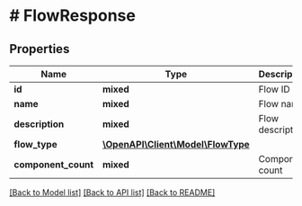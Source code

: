 # # FlowResponse

## Properties

Name | Type | Description | Notes
------------ | ------------- | ------------- | -------------
**id** | **mixed** | Flow ID |
**name** | **mixed** | Flow name |
**description** | **mixed** | Flow description |
**flow_type** | [**\OpenAPI\Client\Model\FlowType**](FlowType.md) |  |
**component_count** | **mixed** | Component count |

[[Back to Model list]](../../README.md#models) [[Back to API list]](../../README.md#endpoints) [[Back to README]](../../README.md)
